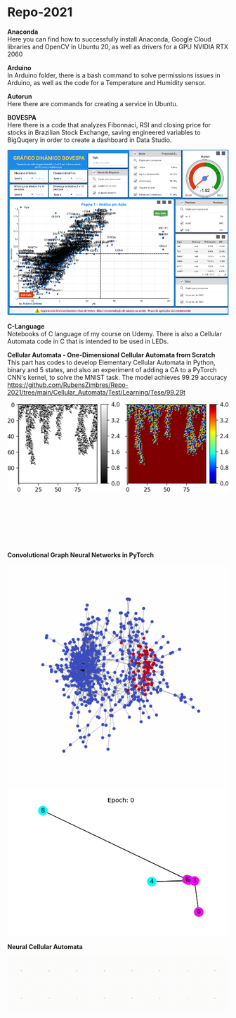 # Repo-2021  
  
<b>Anaconda</b>  
Here you can find how to successfully install Anaconda, Google Cloud libraries and OpenCV in Ubuntu 20, as well as drivers for a GPU NVIDIA RTX 2060   
  
<b>Arduino</b>  
In Arduino folder, there is a bash command to solve permissions issues in Arduino, as well as the code for a Temperature and Humidity sensor.  
  
<b>Autorun</b>  
Here there are commands for creating a service in Ubuntu.  
  
<b>BOVESPA</b>  
Here there is a code that analyzes Fibonnaci, RSI and closing price for stocks in Brazilian Stock Exchange, saving engineered variables to BigQuqery in order to create a dashboard in Data Studio.  
  
  <img src=https://github.com/RubensZimbres/Repo-2021/blob/main/BOVESPA/bovespa.png>  
  
<b>C-Language</b>  
Notebooks of C language of my course on Udemy. There is also a Cellular Automata code in C that is intended to be used in LEDs.  
  
<b>Cellular Automata - One-Dimensional Cellular Automata from Scratch </b>  
This part has codes to develop Elementary Cellular Automata in Python, binary and 5 states, and also an experiment of adding a CA to a PyTorch CNN's kernel, to solve the MNIST task. The model achieves 99.29 accuracy 
<a href="url">https://github.com/RubensZimbres/Repo-2021/tree/main/Cellular_Automata/Test/Learning/Tese/99.29t</a>
  
<img src=https://github.com/RubensZimbres/Repo-2021/blob/main/Cellular_Automata/CA1D_5_.png>  
    
<b></b>  
<b></b>  
<b></b>  
<b></b>  
<b></b>  
<b></b>  
<b></b>  
  
<b>Convolutional Graph Neural Networks in PyTorch </b>  
  
<img src=https://github.com/RubensZimbres/Repo-2021/blob/main/Graph-Networks/graph4_comm_movie.gif>  
  
<img src=https://github.com/RubensZimbres/Repo-2021/blob/main/Graph-Networks/movie.gif>  
    
<b>Neural Cellular Automata </b>  
  
<img src=https://github.com/RubensZimbres/Repo-2021/blob/main/Neural_Cellular_Automata_Google/output_batches.gif>  
  
